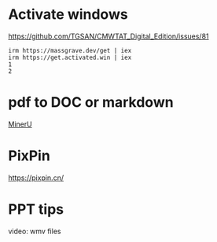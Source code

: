 # Activate windows
https://github.com/TGSAN/CMWTAT_Digital_Edition/issues/81

```
irm https://massgrave.dev/get | iex
irm https://get.activated.win | iex
1 
2
```

# pdf to DOC or markdown
[MinerU](https://github.com/opendatalab/MinerU)

# PixPin 
https://pixpin.cn/ 

# PPT tips
video: wmv files
